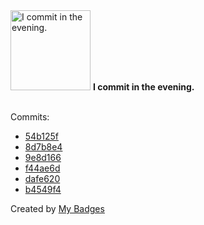 <img src="https://my-badges.github.io/my-badges/evening-commits.png" alt="I commit in the evening." title="I commit in the evening." width="128">
<strong>I commit in the evening.</strong>
<br><br>

Commits:

- <a href="https://github.com/n3rada/iat-address-locator/commit/54b125f7f41c3fa58604f8c91015397d754e4c6e">54b125f</a>
- <a href="https://github.com/n3rada/iat-address-locator/commit/8d7b8e4db972aee60dd4285af9bb4283b14d3a20">8d7b8e4</a>
- <a href="https://github.com/n3rada/iat-address-locator/commit/9e8d166a98e7eae9743bc23cbe117763ca5d459d">9e8d166</a>
- <a href="https://github.com/n3rada/iat-address-locator/commit/f44ae6d811b36a1aa69d7d095bcb4b01dcb78789">f44ae6d</a>
- <a href="https://github.com/n3rada/iat-address-locator/commit/dafe6207915f962ec7e7e4bdb85b2bfb0ab9e30a">dafe620</a>
- <a href="https://github.com/n3rada/iat-address-locator/commit/b4549f4aa2f88e8274dcabdcad7fcc7780e17e92">b4549f4</a>


Created by <a href="https://github.com/my-badges/my-badges">My Badges</a>